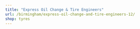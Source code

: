 ```yaml
---
title: "Express Oil Change & Tire Engineers"
url: /birmingham/express-oil-change-and-tire-engineers-12/
shop: tyres
---
```

